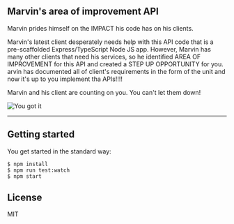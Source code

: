 ## Marvin's area of improvement API

Marvin prides himself on the IMPACT his code has on his clients.

Marvin's latest client desperately needs  help with this API code that is a pre-scaffolded Express/TypeScript Node JS app.
However, Marvin has many other clients that need his services, so he identified AREA OF IMPROVEMENT for this API and created a STEP UP OPPORTUNITY for you.
arvin has documented all of  client's requirements in the form of the unit and now it's up to you implement tha APIs!!!!

Marvin and his client are counting on you. You can't let them down!

![You got it](https://thumbs.gfycat.com/FirsthandWeepyAzurewingedmagpie-max-1mb.gif)

----

## Getting started

You get started in the standard way:

```
$ npm install
$ npm run test:watch
$ npm start
```

## License

MIT
